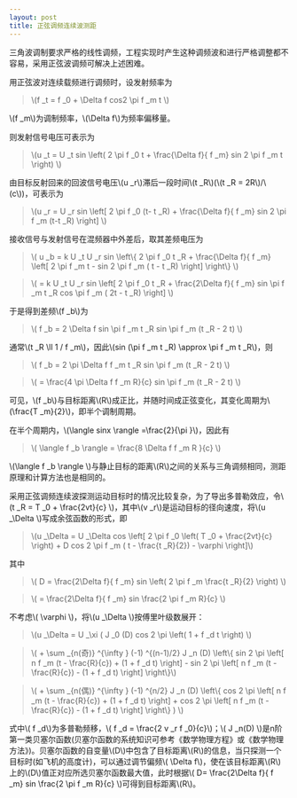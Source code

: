 ```yaml
---
layout: post
title: 正弦调频连续波测距
---
```


三角波调制要求严格的线性调频，工程实现时产生这种调频波和进行严格调整都不容易，采用正弦波调频可解决上述困难。

用正弦波对连续载频进行调频时，设发射频率为

>\\(f _t = f _0 + \Delta f cos2 \pi f _m t \\)

\\(f _m\\)为调制频率，\\(\Delta f\\)为频率偏移量。

则发射信号电压可表示为

>\\(u _t = U _t sin \left( 2 \pi f _0 t + \frac{\Delta f}{ f _m} sin 2 \pi f _m t \right) \\)

由目标反射回来的回波信号电压\\(u _r\\)滞后一段时间\\(t _R\\)(\\(t _R = 2R\\)/\\(c\\))，可表示为

>\\(u _r = U _r sin \left[ 2 \pi f _0 (t- t _R) + \frac{\Delta f}{ f _m} sin 2 \pi f _m (t-t _R) \right] \\)

接收信号与发射信号在混频器中外差后，取其差频电压为

>\\( u _b = k U _t U _r sin \left\\{ 2 \pi f _0 t _R + \frac{\Delta f}{ f _m} \left[ 2 \pi f _m t - sin 2 \pi f _m ( t - t _R) \right] \right\\} \\)

>\\( = k U _t U _r sin \left[ 2 \pi f _0 t _R + \frac{2\Delta f}{ f _m} sin \pi f _m t _R cos \pi f _m ( 2t - t _R) \right] \\)

于是得到差频\\(f _b\\)为

>\\( f _b = 2 \Delta f sin \pi f _m t _R sin \pi f _m (t _R - 2 t) \\)

通常\\(t _R \ll 1 / f _m\\)，因此\\(sin (\pi f _m t _R) \approx \pi f _m t _R\\)，则

>\\( f _b = 2 \pi \Delta f f _m t _R sin \pi f _m (t _R - 2 t) \\)

>\\( = \frac{4 \pi \Delta f f _m R}{c} sin \pi f _m (t _R - 2 t) \\)

可见，\\(f _b\\)与目标距离\\(R\\)成正比，并随时间成正弦变化，其变化周期为\\(\frac{T _m}{2}\\)，即半个调制周期。

在半个周期内，\\(\langle sinx \rangle =\frac{2}{\pi }\\)，因此有

>\\( \langle f _b \rangle = \frac{8 \Delta f f _m R }{c} \\)

\\(\langle f _b \rangle \\)与静止目标的距离\\(R\\)之间的关系与三角调频相同，测距原理和计算方法也是相同的。

采用正弦调频连续波探测运动目标时的情况比较复杂，为了导出多普勒效应，令\\(t _R = T _0 + \frac{2vt}{c} \\)，其中\\(v _r\\)是运动目标的径向速度，将\\(u _\Delta \\)写成余弦函数的形式，即

>\\(u _\Delta = U _\Delta cos \left[ 2 \pi f _0 \left( T _0 + \frac{2vt}{c} \right) + D cos 2 \pi f _m ( t - \frac{t _R}{2}) - \varphi \right]\\)

其中

>\\( D = \frac{2\Delta f}{ f _m} sin \left( 2 \pi f _m \frac{t _R}{2} \right) \\)

>\\( = \frac{2\Delta f}{ f _m} sin \frac{2 \pi f _m R}{c} \\)

不考虑\\( \varphi \\)，将\\(u _\Delta \\)按傅里叶级数展开：

>\\(u _\Delta = U _\xi ( J _0 (D) cos 2 \pi \left( 1 + f _d t \right) \\)

>\\( + \sum _{n(奇)} ^{\infty } (-1) ^{(n-1)/2} J _n (D) \left\\{ sin 2 \pi \left[ n f _m (t - \frac{R}{c}) + (1 + f _d t) \right] - sin 2 \pi \left[ n f _m (t - \frac{R}{c}) - (1 + f _d t) \right] \right\\}\\)

>\\( + \sum _{n(偶)} ^{\infty } (-1) ^{n/2} J _n (D) \left\\{ cos 2 \pi \left[ n f _m (t - \frac{R}{c}) + (1 + f _d t) \right] + cos 2 \pi \left[ n f _m (t - \frac{R}{c}) - (1 + f _d t) \right] \right\\} ) \\)

式中\\( f _d\\)为多普勒频移，\\( f _d = \frac{2 v _r f _0}{c}\\)；\\( J _n(D) \\)是n阶第一类贝塞尔函数(贝塞尔函数的系统知识可参考《数学物理方程》或《数学物理方法》)。贝塞尔函数的自变量\\(D\\)中包含了目标距离\\(R\\)的信息，当只探测一个目标时(如飞机的高度计)，可以通过调节偏频\\( \Delta f\\)，使在该目标距离\\(R\\)上的\\(D\\)值正对应所选贝塞尔函数最大值，此时根据\\( D= \frac{2\Delta f}{ f _m} sin \frac{2 \pi f _m R}{c} \\)可得到目标距离\\(R\\)。

